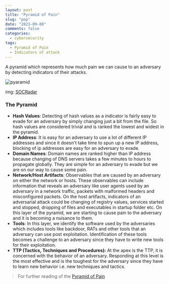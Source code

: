 ```yaml
---
layout: post
title: "Pyramid of Pain"
slug: "pop"
date: "2023-09-08"
comments: false
categories:
  - cybersecurity
tags:
  - Pyramid of Pain
  - Indicators of attack
---
```


A pyramid which represents how much pain we can cause to an adversary by detecting indicators of their attacks.

![pyaramid](/images/pyaramidofpain/pyramid-of-pain.png)

img: [SOCRadar](https://socradar.io/re-examining-the-pyramid-of-pain-to-use-cyber-threat-intelligence-more-effectively/)

### The Pyramid

- **Hash Values**: Detecting of hash values as a indicator is fairly easy to evade for an adversary by simply changing just a bit from the file. So hash values are considered trivial and is ranked the lowest and widest in the pyramid.
- **IP Address**: It is easy for an adversary to use a lot of different IP addresses and since it doesn't take time to spun up a new IP address, blocking of ip addresses are easy for an adversary to evade.
- **Domain Names**: Domain names are ranked higher than IP address because changing of DNS servers takes a few minutes to hours to propagate globally. They are simple for an adversary to evade but we are on our way to cause some pain.
- **Network/Host Artifacts**:  Observables that are caused by an adversary on either the network or hosts. These observables can include information that reveals an adversary like user agents used by an adversary in a network traffic, packets with malformed headers and misconfigured packets. On the host artifacts, indicators of an adversarial attack could be changing of registry values, services started and stopped, dropping of files and executables in startup folder etc. On this layer of the pyramid, we are starting to cause pain to the adversary and it is becoming a nuisance to them.
- **Tools**: In this layer, we identify the software used by the adversaries which includes tools like backdoor, RATs and other tools that an adversary can use post exploitation. Identification of these tools becomes a challenge to an adversary since they have to write new tools for their exploitation.
- **TTP (Tactics, Techniques and Procedures):** At the apex is the TTP, it is concerned with the behavior of an adversary. Responding at this level is the most effective and is the toughest for the adversary since they have to learn new behavior i.e. new techniques and tactics.

> For further reading of the [Pyramid of Pain](https://detect-respond.blogspot.com/2013/03/the-pyramid-of-pain.html) 